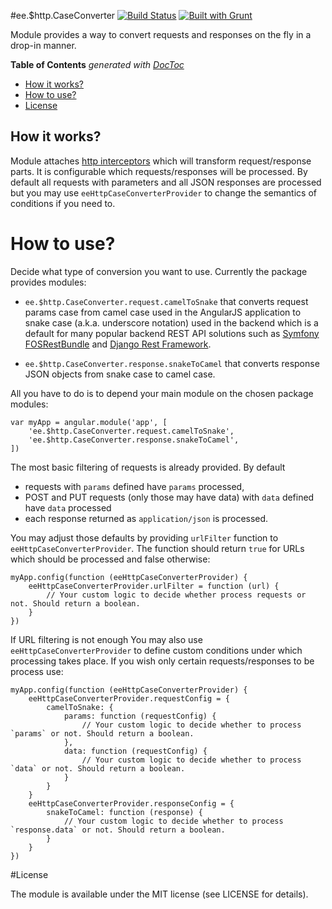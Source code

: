#ee.$http.CaseConverter [![Build Status](https://travis-ci.org/EE/angular-http-case-converter.png?branch=master)](https://travis-ci.org/EE/angular-http-case-converter) [![Built with Grunt](https://cdn.gruntjs.com/builtwith.png)](http://gruntjs.com/)

Module provides a way to convert requests and responses on the fly in a drop-in manner.

<!-- START doctoc generated TOC please keep comment here to allow auto update -->
<!-- DON'T EDIT THIS SECTION, INSTEAD RE-RUN doctoc TO UPDATE -->
**Table of Contents**  *generated with [DocToc](http://doctoc.herokuapp.com/)*

  - [How it works?](#how-it-works)
- [How to use?](#how-to-use)
- [License](#license)

<!-- END doctoc generated TOC please keep comment here to allow auto update -->

## How it works?

Module attaches [http interceptors](https://docs.angularjs.org/api/ng/service/$http#interceptors) which will transform 
request/response parts. It is configurable which requests/responses will be processed. By default all requests with 
parameters and all JSON responses are processed but you may use `eeHttpCaseConverterProvider` to change the 
semantics of conditions if you need to.

# How to use?

Decide what type of conversion you want to use. Currently the package provides modules:

- `ee.$http.CaseConverter.request.camelToSnake` that converts request params case from camel case used in the
  AngularJS application to snake case (a.k.a. underscore notation) used in the backend which is a default for many 
  popular backend REST API solutions such as [Symfony](http://symfony.com) 
  [FOSRestBundle](https://github.com/FriendsOfSymfony/FOSRestBundle) and 
  [Django Rest Framework](http://www.django-rest-framework.org/).
  
- `ee.$http.CaseConverter.response.snakeToCamel` that converts response JSON objects from snake case to camel case.

All you have to do is to depend your main module on the chosen package modules:

    var myApp = angular.module('app', [
        'ee.$http.CaseConverter.request.camelToSnake',
        'ee.$http.CaseConverter.response.snakeToCamel',
    ])

The most basic filtering of requests is already provided. By default 

* requests with `params` defined have `params` processed,
* POST and PUT requests (only those may have data) with `data` defined have `data` processed 
* each response returned as `application/json` is processed.

You may adjust those defaults by providing `urlFilter` function to `eeHttpCaseConverterProvider`. The function 
should return `true` for URLs which should be processed and false otherwise:

    myApp.config(function (eeHttpCaseConverterProvider) {
        eeHttpCaseConverterProvider.urlFilter = function (url) {
            // Your custom logic to decide whether process requests or not. Should return a boolean.
        }
    })
    
If URL filtering is not enough You may also use `eeHttpCaseConverterProvider` to define custom conditions under which 
processing takes place. If you wish only certain requests/responses to be process use:


    myApp.config(function (eeHttpCaseConverterProvider) {
        eeHttpCaseConverterProvider.requestConfig = {
            camelToSnake: {
                params: function (requestConfig) {
                    // Your custom logic to decide whether to process `params` or not. Should return a boolean.
                },
                data: function (requestConfig) {
                    // Your custom logic to decide whether to process `data` or not. Should return a boolean.
                }
            }
        }
        eeHttpCaseConverterProvider.responseConfig = {
            snakeToCamel: function (response) {
                // Your custom logic to decide whether to process `response.data` or not. Should return a boolean.
            }
        }
    })


#License

The module is available under the MIT license (see LICENSE for details).
